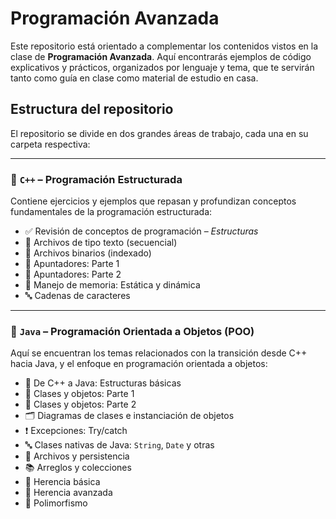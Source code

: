 # Programación Avanzada

Este repositorio está orientado a complementar los contenidos vistos en la clase de **Programación Avanzada**. Aquí encontrarás ejemplos de código explicativos y prácticos, organizados por lenguaje y tema, que te servirán tanto como guía en clase como material de estudio en casa.

## Estructura del repositorio

El repositorio se divide en dos grandes áreas de trabajo, cada una en su carpeta respectiva:

---

### 📂 `C++` – Programación Estructurada

Contiene ejercicios y ejemplos que repasan y profundizan conceptos fundamentales de la programación estructurada:

- ✅ Revisión de conceptos de programación – *Estructuras*
- 📄 Archivos de tipo texto (secuencial)
- 💾 Archivos binarios (indexado)
- 📌 Apuntadores: Parte 1
- 📌 Apuntadores: Parte 2
- 🧠 Manejo de memoria: Estática y dinámica
- 🔤 Cadenas de caracteres

---

### 📂 `Java` – Programación Orientada a Objetos (POO)

Aquí se encuentran los temas relacionados con la transición desde C++ hacia Java, y el enfoque en programación orientada a objetos:

- 🔁 De C++ a Java: Estructuras básicas
- 🧱 Clases y objetos: Parte 1
- 🧱 Clases y objetos: Parte 2
- 🗂️ Diagramas de clases e instanciación de objetos
- ❗ Excepciones: Try/catch
- 🔤 Clases nativas de Java: `String`, `Date` y otras
- 💾 Archivos y persistencia
- 📚 Arreglos y colecciones
- 🧬 Herencia básica
- 🧬 Herencia avanzada
- 🔄 Polimorfismo